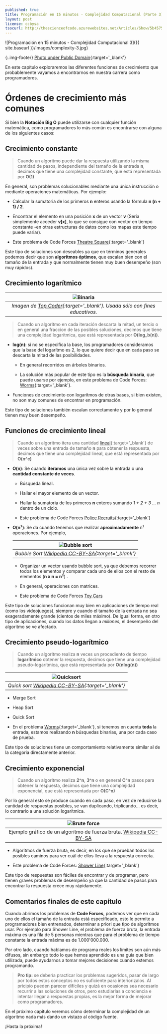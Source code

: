 ```yaml
---
published: true
title: Programación en 15 minutos - Complejidad Computacional (Parte 3)
layout: post
license: ccbysa
tsocurl: http://thescienceofcode.azurewebsites.net/Articles/Show/5b4575cf407d6f33cc0e9d88
---
```

![Programación en 15 minutos - Complejidad Computacional 3]({{ site.baseurl }}/images/complexity-3.jpg)

{:.img-footer}
[Photo under Public Domain](https://unsplash.com/photos/E0AHdsENmDg){:target='_blank'}

En este capítulo exploraremos las diferentes funciones de crecimiento que probablemente vayamos a encontrarnos en nuestra carrera como programadores.

<!--more-->


# Órdenes de crecimiento más comunes

Si bien la **Notación Big O** puede utilizarse con cualquier función matemática, como programadores lo más común es encontrarse con alguna de los siguientes casos:

## Crecimiento constante

> Cuando un algoritmo puede dar la respuesta utilizando la misma cantidad de pasos, independiente del tamaño de la entrada **n**, decimos que tiene una complejidad constante, que está representada por **O(1)**

En general, son problemas solucionables mediante una única instrucción o mediante operaciones matemáticas. Por ejemplo:

* Calcular la sumatoria de los primeros **n** enteros usando la fórmula **n (n + 1) / 2**.

* Encontrar el elemento en una posición **x** de un vector **v** (Sería simplemente acceder **v[x]**, lo que se consigue con vector en tiempo constante -en otras estructuras de datos como los mapas este tiempo puede variar).

* Este problema de Code Forces [Theatre Square](https://codeforces.com/problemset/problem/1/A){:target='_blank'}

Este tipo de soluciones son deseables ya que en términos generales podemos decir que son **algoritmos óptimos**, que escalan bien con el tamaño de la entrada y que normalmente tienen muy buen desempeño (son muy rápidos).

## Crecimiento logarítmico

| ![Binaria](https://theproductiveprogrammer.blog/013/binary-search.png) |
| :--: |
| *Imagen de [Top Coder](https://www.topcoder.com/blog/binary-stride-a-variant-on-binary-search/){:target='_blank'}. Usada sólo con fines educativos.*  |

> Cuando un algoritmo en cada iteración descarta la mitad, un tercio o en general una fraccion de las posibles soluciones, decimos que tiene una complejidad logarítmica, que está representada por **O(log_b(n))**.

* **log(n)**: si no se especifica la base, los programadores consideramos que la base del logarítmo es 2, lo que quiere decir que en cada paso se descarta la mitad de las posibilidades. 

  * En general recorridos en árboles binarios.

  * La solución más popular de este tipo es la **búsqueda binaria**, que puede usarse por ejemplo, en este problema de Code Forces: [Worms](https://codeforces.com/contest/474/problem/B){:target='_blank'}.

* Funciones de crecimiento con logarítmos de otras bases, si bien existen, no son muy comunes de encontrar en programación.

Este tipo de soluciones también escalan correctamente y por lo general tienen muy buen desempeño.

## Funciones de crecimiento lineal

> Cuando un algoritmo  itera una cantidad [lineal](https://es.wikipedia.org/wiki/Funci%C3%B3n_lineal){:target='_blank'} de veces sobre una entrada de tamaño **n** para obtener la respuesta, decimos que tiene una complejidad lineal, que está representada por **O(n^c)**

* **O(n)**: Se cuando **iteramos** una única vez sobre la entrada o una **cantidad constante de veces**.
  
  * Búsqueda lineal.

  * Hallar el mayor elemento de un vector.

  * Hallar la sumatoria de los primeros **n** enteros sumando *1 + 2 + 3 ... n* dentro de un ciclo.

  * Este problema de Code Forces [Police Recruits](https://codeforces.com/contest/427/problem/A){:target='_blank'}  


* **O(n²)**: Se da cuando tenemos que realizar **aproximadamente** n² operaciones. Por ejemplo,

  | ![Bubble sort](https://upload.wikimedia.org/wikipedia/commons/archive/5/54/20140912160203%21Sorting_bubblesort_anim.gif) |
  | :--: | 
  | *Bubble Sort [Wikipedia CC-BY-SA](https://commons.wikimedia.org/wiki/File:Sorting_bubblesort_anim.gif){:target='_blank'}* |

    
  
    
    * Organizar un vector usando bubble sort, ya que debemos recorrer todos los elementos y comparar cada uno de ellos con el resto de elementos (**n x n = n²**) .

    * En general, operaciones con matrices.

    * Este problema de Code Forces [Toy Cars](https://codeforces.com/contest/545/problem/A)

Este tipo de soluciones funcionan muy bien en aplicaciones de tiempo real (como los videojuegos), siempre y cuando el tamaño de la entrada no sea exageradamente grande (cientos de miles máximo). De igual forma, en otro tipo de aplicaciones, cuando los datos llegan a *millones*, el desempeño del algoritmo se ve afectado.


## Crecimiento pseudo-logarítmico

> Cuando un algoritmo realiza **n** veces un procediento de tiempo **logarítmico** obtener la respuesta, decimos que tiene una complejidad pseudo-logarítmica, que está representada por **O(nlog(n))**

| ![Quicksort](https://upload.wikimedia.org/wikipedia/commons/6/6a/Sorting_quicksort_anim.gif) |
| :--: |
| *Quick sort [Wikipedia CC-BY-SA](https://en.wikipedia.org/wiki/Quicksort#/media/File:Sorting_quicksort_anim.gif){:target='_blank'}* |

* Merge Sort

* Heap Sort

* Quick Sort

* En el problema [Worms](https://codeforces.com/contest/474/problem/B){:target='_blank'}, si tenemos en cuenta **toda** la entrada, estamos realizando **n** búsquedas binarias, una por cada caso de prueba. 

Este tipo de soluciones tiene un comportamiento relativamente similar al de la categoria directamente anterior.

## Crecimiento exponencial

> Cuando un algoritmo realiza **2^n**, **3^n** o en general **C^n** pasos para obtener la respuesta, decimos que tiene una complejidad exponencial, que está representada por **O(C^n)**

Por lo general esto se produce cuando en cada paso, en vez de reducirse la cantidad de respuestas posibles, se van duplicando, triplicando... es decir, lo contrario a una solución logarítmica. 

| ![Brute force](https://upload.wikimedia.org/wikipedia/commons/2/2b/Bruteforce.gif) |
| :--: |
| Ejemplo gráfico de un algoritmo de fuerza bruta. [Wikipedia CC-BY-SA](https://es.m.wikipedia.org/wiki/Archivo:Bruteforce.gif)

* Algoritmos de fuerza bruta, es decir, en los que se prueban todos los posibles caminos para ver cuál de ellos lleva a la respuesta correcta.

* Este problema de Code Forces: [Shower Line](https://codeforces.com/contest/431/problem/B){:target='_blank'}


Este tipo de respuestas son fáciles de encontrar y de programar, pero tienen graves problemas de desempeño ya que la cantidad de pasos para encontrar la respuesta crece muy rápidamente.

## Comentarios finales de este capítulo

Cuando abrimos los problemas de **Code Forces**, podemos ver que en cada uno de ellos el tamaño de la entrada está especificado, esto le permite a programadores bien entrenados, determinar a priori que tipo de algoritmos usar. Por ejemplo para Shower Line, el problema de fuerza bruta, la entrada máxima es una fila de 5 personas mientras que para el problema de tiempo constante la entrada máxima es de 1.000'000.000.

Por otro lado, cuando hablamos de programa reales los límites son aún más difusos, sin embargo todo lo que hemos aprendido es una guía que bien utilizada, puede ayudarnos a tomar mejores decisiones cuando estemos programando.

> **Pro tip:** se debería practicar los problemas sugeridos, pasar de largo por todos estos conceptos no es suficiente para interiorizalos. Al pricipio pueden parecer difíciles y quizá en ocasiones sea necesario recurrir a las soluciones de otros, pero estudiarlas a conciencia e intentar llegar a respuestas propias, es la mejor forma de mejorar como programadores.

En el próximo capítulo veremos cómo determinar la complejidad de un algoritmo nada más dando un vistazo al código fuente.

¡Hasta la próxima!
